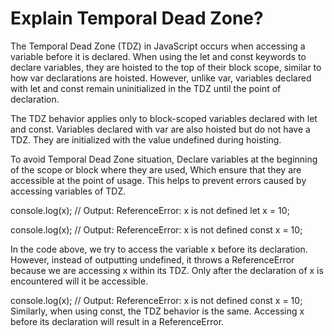 # Explain Temporal Dead Zone?
  
  The Temporal Dead Zone (TDZ) in JavaScript occurs when accessing a variable 
  before it is declared. When using the let and const keywords to declare variables, 
  they are hoisted to the top of their block scope, similar to how var declarations 
  are hoisted. However, unlike var, variables declared with let and const remain 
  uninitialized in the TDZ until the point of declaration.

  The TDZ behavior applies only to block-scoped variables declared with let and const. 
  Variables declared with var are also hoisted but do not have a TDZ. They are initialized 
  with the value undefined during hoisting.

  To avoid Temporal Dead Zone situation, Declare variables at the beginning of the scope 
  or block where they are used, Which ensure that they are accessible at the point of usage. 
  This helps to prevent errors caused by accessing variables of TDZ.

  console.log(x); // Output: ReferenceError: x is not defined
  let x = 10;

  console.log(x); // Output: ReferenceError: x is not defined
  const x = 10;

  In the code above, we try to access the variable x before its declaration. However, instead 
  of outputting undefined, it throws a ReferenceError because we are accessing x within its TDZ. 
  Only after the declaration of x is encountered will it be accessible.

  console.log(x); // Output: ReferenceError: x is not defined
  const x = 10;
  Similarly, when using const, the TDZ behavior is the same. Accessing x before 
  its declaration will result in a ReferenceError.



